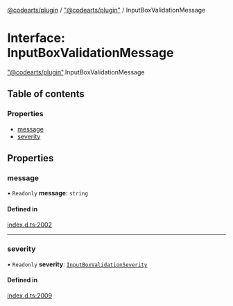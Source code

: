 [@codearts/plugin](../README.md) / ["@codearts/plugin"](../modules/_codearts_plugin_.md) / InputBoxValidationMessage

# Interface: InputBoxValidationMessage

["@codearts/plugin"](../modules/_codearts_plugin_.md).InputBoxValidationMessage

## Table of contents

### Properties

- [message](codearts_plugin_.InputBoxValidationMessage.md#message)
- [severity](codearts_plugin_.InputBoxValidationMessage.md#severity)

## Properties

### message

• `Readonly` **message**: `string`

#### Defined in

[index.d.ts:2002](https://github.com/huaweicloud/cloudide-plugin-api/blob/a4193a8/index.d.ts#L2002)

___

### severity

• `Readonly` **severity**: [`InputBoxValidationSeverity`](../enums/codearts_plugin_.InputBoxValidationSeverity.md)

#### Defined in

[index.d.ts:2009](https://github.com/huaweicloud/cloudide-plugin-api/blob/a4193a8/index.d.ts#L2009)
